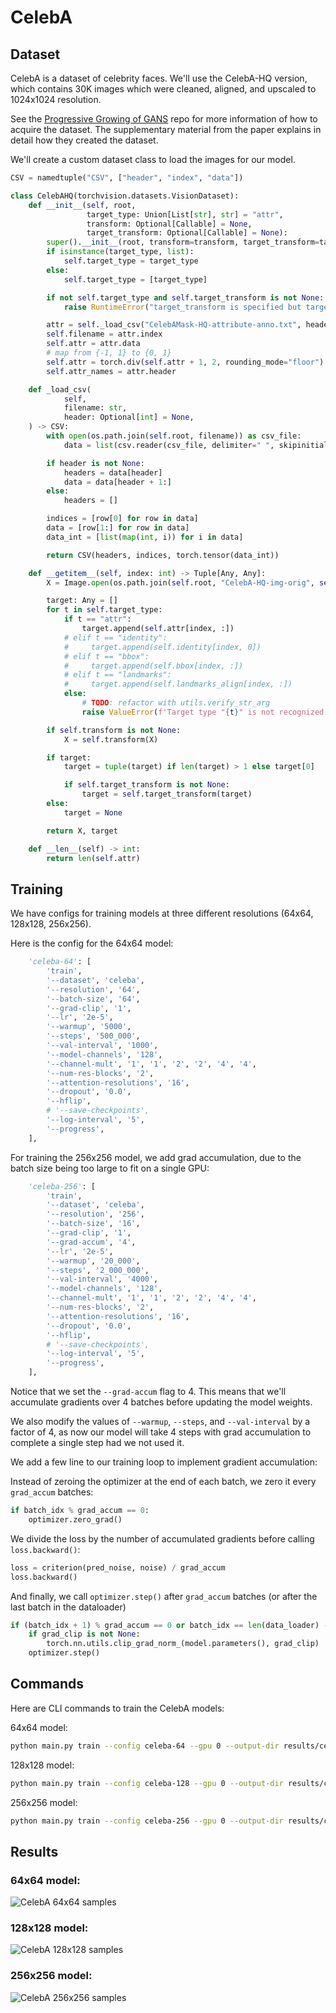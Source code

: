 # CelebA

## Dataset

CelebA is a dataset of celebrity faces. We'll use the CelebA-HQ version, which contains 30K images which were cleaned, aligned, and upscaled to 1024x1024 resolution.

See the [Progressive Growing of GANS](https://github.com/tkarras/progressive_growing_of_gans) repo for more information of how to acquire the dataset.
The supplementary material from the paper explains in detail how they created the dataset.

We'll create a custom dataset class to load the images for our model.

```python
CSV = namedtuple("CSV", ["header", "index", "data"])

class CelebAHQ(torchvision.datasets.VisionDataset):
    def __init__(self, root,
                 target_type: Union[List[str], str] = "attr",
                 transform: Optional[Callable] = None,
                 target_transform: Optional[Callable] = None):
        super().__init__(root, transform=transform, target_transform=target_transform)
        if isinstance(target_type, list):
            self.target_type = target_type
        else:
            self.target_type = [target_type]

        if not self.target_type and self.target_transform is not None:
            raise RuntimeError("target_transform is specified but target_type is empty")

        attr = self._load_csv("CelebAMask-HQ-attribute-anno.txt", header=1)
        self.filename = attr.index
        self.attr = attr.data
        # map from {-1, 1} to {0, 1}
        self.attr = torch.div(self.attr + 1, 2, rounding_mode="floor")
        self.attr_names = attr.header

    def _load_csv(
            self,
            filename: str,
            header: Optional[int] = None,
    ) -> CSV:
        with open(os.path.join(self.root, filename)) as csv_file:
            data = list(csv.reader(csv_file, delimiter=" ", skipinitialspace=True))

        if header is not None:
            headers = data[header]
            data = data[header + 1:]
        else:
            headers = []

        indices = [row[0] for row in data]
        data = [row[1:] for row in data]
        data_int = [list(map(int, i)) for i in data]

        return CSV(headers, indices, torch.tensor(data_int))

    def __getitem__(self, index: int) -> Tuple[Any, Any]:
        X = Image.open(os.path.join(self.root, "CelebA-HQ-img-orig", self.filename[index]))

        target: Any = []
        for t in self.target_type:
            if t == "attr":
                target.append(self.attr[index, :])
            # elif t == "identity":
            #     target.append(self.identity[index, 0])
            # elif t == "bbox":
            #     target.append(self.bbox[index, :])
            # elif t == "landmarks":
            #     target.append(self.landmarks_align[index, :])
            else:
                # TODO: refactor with utils.verify_str_arg
                raise ValueError(f'Target type "{t}" is not recognized.')

        if self.transform is not None:
            X = self.transform(X)

        if target:
            target = tuple(target) if len(target) > 1 else target[0]

            if self.target_transform is not None:
                target = self.target_transform(target)
        else:
            target = None

        return X, target

    def __len__(self) -> int:
        return len(self.attr)
```

## Training

We have configs for training models at three different resolutions (64x64, 128x128, 256x256). 

Here is the config for the 64x64 model:

```python
    'celeba-64': [
        'train',
        '--dataset', 'celeba',
        '--resolution', '64',
        '--batch-size', '64',
        '--grad-clip', '1',
        '--lr', '2e-5',
        '--warmup', '5000',
        '--steps', '500_000',
        '--val-interval', '1000',
        '--model-channels', '128',
        '--channel-mult', '1', '1', '2', '2', '4', '4',
        '--num-res-blocks', '2',
        '--attention-resolutions', '16',
        '--dropout', '0.0',
        '--hflip',
        # '--save-checkpoints',
        '--log-interval', '5',
        '--progress',
    ],
```

For training the 256x256 model, we add grad accumulation, due to the batch size being too large to fit on a single GPU:
    
```python
    'celeba-256': [
        'train',
        '--dataset', 'celeba',
        '--resolution', '256',
        '--batch-size', '16',
        '--grad-clip', '1',
        '--grad-accum', '4',
        '--lr', '2e-5',
        '--warmup', '20_000',
        '--steps', '2_000_000',
        '--val-interval', '4000',
        '--model-channels', '128',
        '--channel-mult', '1', '1', '2', '2', '4', '4',
        '--num-res-blocks', '2',
        '--attention-resolutions', '16',
        '--dropout', '0.0',
        '--hflip',
        # '--save-checkpoints',
        '--log-interval', '5',
        '--progress',
    ],
```

Notice that we set the `--grad-accum` flag to 4. This means that we'll accumulate gradients over 4 batches before updating the model weights. 

We also modify the values of `--warmup`, `--steps`, and `--val-interval` by a factor of 4, as now our model will take 4 steps with grad accumulation to complete a single step had we not used it.

We add a few line to our training loop to implement gradient accumulation:

Instead of zeroing the optimizer at the end of each batch, we zero it every `grad_accum` batches:
```python
if batch_idx % grad_accum == 0:
    optimizer.zero_grad()
```

We divide the loss by the number of accumulated gradients before calling `loss.backward()`:
```python
loss = criterion(pred_noise, noise) / grad_accum
loss.backward()
```

And finally, we call `optimizer.step()` after `grad_accum` batches (or after the last batch in the dataloader)
```python
if (batch_idx + 1) % grad_accum == 0 or batch_idx == len(data_loader) - 1:
    if grad_clip is not None:
        torch.nn.utils.clip_grad_norm_(model.parameters(), grad_clip)
    optimizer.step()
```

## Commands

Here are CLI commands to train the CelebA models:

64x64 model:
```bash
python main.py train --config celeba-64 --gpu 0 --output-dir results/celeba-64
```

128x128 model:
```bash
python main.py train --config celeba-128 --gpu 0 --output-dir results/celeba-128
```

256x256 model:
```bash
python main.py train --config celeba-256 --gpu 0 --output-dir results/celeba-256
```

## Results

### 64x64 model:

![CelebA 64x64 samples](assets/celeba-64-results.png)

### 128x128 model:

![CelebA 128x128 samples](assets/celeba-128-results.png)

### 256x256 model:

![CelebA 256x256 samples](assets/celeba-256-results.png)
